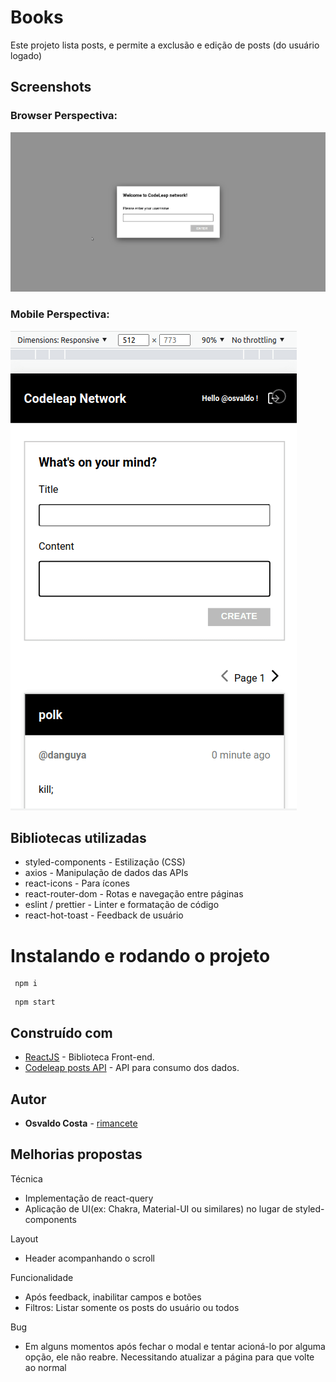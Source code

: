 
# Books

Este projeto lista posts, e permite a exclusão e edição de posts (do usuário logado)

## Screenshots

### Browser Perspectiva:
![nav](./docs/browser.gif)

### Mobile Perspectiva:
![nav](./docs/mobile.gif)

## Bibliotecas utilizadas

- styled-components - Estilização (CSS)
- axios - Manipulação de dados das APIs
- react-icons - Para ícones
- react-router-dom - Rotas e navegação entre páginas
- eslint / prettier - Linter e formatação de código
- react-hot-toast - Feedback de usuário

# Instalando e rodando o projeto

```
 npm i
```

```
 npm start
```
## Construído com

- [ReactJS](https://pt-br.reactjs.org/) - Biblioteca Front-end.
- [Codeleap posts API](http://dev.codeleap.co.uk/careers/) - API para consumo dos dados.

## Autor

- **Osvaldo Costa** - [rimancete](https://github.com/rimancete)

## Melhorias propostas

Técnica
- Implementação de react-query
- Aplicação de UI(ex: Chakra, Material-UI ou similares) no lugar de styled-components

Layout
- Header acompanhando o scroll

Funcionalidade
- Após feedback, inabilitar campos e botões
- Filtros: Listar somente os posts do usuário ou todos

Bug
- Em alguns momentos após fechar o modal e tentar acioná-lo por alguma opção, ele não reabre. Necessitando atualizar a página para que volte ao normal
